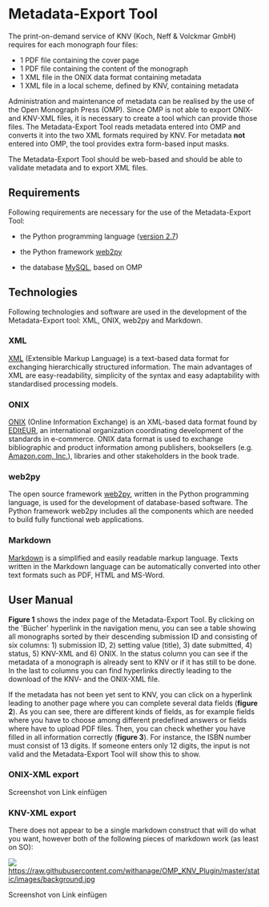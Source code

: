 # Metadata-Export Tool

The print-on-demand service of KNV (Koch, Neff & Volckmar GmbH) requires for each monograph four files: 
* 1 PDF file containing the cover page
* 1 PDF file containing the content of the monograph
* 1 XML file in the ONIX data format containing metadata
* 1 XML file in a local scheme, defined by KNV, containing metadata

Administration and maintenance of metadata can be realised by the use of the Open Monograph Press (OMP). Since OMP is not able to export ONIX- and KNV-XML files, it is necessary to create a tool which can provide those files. The Metadata-Export Tool reads metadata entered into OMP and converts it into the two XML formats required by KNV. For metadata **not** entered into OMP, the tool provides extra form-based input masks.

The Metadata-Export Tool should be web-based and should be able to validate metadata and to export XML files.

## Requirements

Following requirements are necessary for the use of the Metadata-Export Tool:

* the Python programming language ([version 2.7](https://www.python.org/download/releases/2.7/)) 

* the Python framework [web2py](http://www.web2py.com/init/default/download)

* the database [MySQL](https://www.mysql.de/downloads/), based on OMP

## Technologies

Following technologies and software are used in the development of the Metadata-Export tool: XML, ONIX, web2py and Markdown.

### XML

[XML](https://en.wikipedia.org/wiki/XML) (Extensible Markup Language) is a text-based data format for exchanging hierarchically structured information. The main advantages of XML are easy-readability, simplicity of the syntax and easy adaptability with standardised processing models.

### ONIX

[ONIX](http://home.bic-media.com/index.php/onix-2-1) (Online Information Exchange) is an XML-based data format found by  [EDItEUR](http://www.editeur.org/83/Overview/), an  international organization coordinating development of the standards in e-commerce. ONIX data format is used to exchange bibliographic and product information among publishers, booksellers (e.g. [Amazon.com, Inc.](http://www.amazon.com/books-used-books-textbooks/b?ie=UTF8&node=283155)), libraries and other stakeholders in the book trade.

### web2py

The open source framework [web2py](http://web2py.com/books/default/chapter/29/01/introduction), written in the Python programming language, is used for the development of database-based software. The Python framework web2py includes all the components which are needed to build fully functional web applications.

### Markdown

[Markdown](https://guides.github.com/features/mastering-markdown/) is a simplified and easily readable markup language. Texts written in the Markdown language can be automatically converted into other text formats such as PDF, HTML and MS-Word.

## User Manual

**Figure 1** shows the index page of the Metadata-Export Tool. By clicking on the 'Bücher' hyperlink in the navigation menu, you can see a table showing all monographs sorted by their descending submission ID and consisting of six columns: 1) submission ID, 2) setting value (title), 3) date submitted, 4) status, 5) KNV-XML and 6) ONIX. In the status column you can see if the metadata of a monograph is already sent to KNV or if it has still to be done. In the last to columns you can find hyperlinks directly leading to the download of the KNV- and the ONIX-XML file.

If the metadata has not been yet sent to KNV, you can click on a hyperlink leading to another page where you can complete several data fields (**figure 2**). As you can see, there are different kinds of fields, as for example fields where you have to choose among different predefined answers or fields where have to upload PDF files. Then, you can check whether you have filled in all information correctly (**figure 3**). For instance, the ISBN number must consist of 13 digits. If someone enters only 12 digits, the input is not valid and the Metadata-Export Tool will show this to show.

### ONIX-XML export
 
Screenshot von Link einfügen

### KNV-XML export

	

There does not appear to be a single markdown construct that will do what you want, however both of the following pieces of markdown work (as least on SO):

[<img src="http://www.google.com.au/images/nav_logo7.png">](http://google.com.au/)
https://raw.githubusercontent.com/withanage/OMP_KNV_Plugin/master/static/images/background.jpg

Screenshot von Link einfügen
